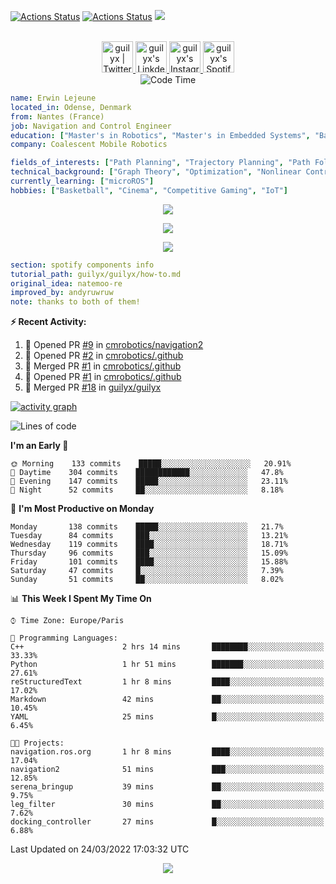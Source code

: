 [![Actions Status](https://github.com/guilyx/guilyx/workflows/wakatime-stats/badge.svg)](https://github.com/guilyx/guilyx/actions)
[![Actions Status](https://github.com/guilyx/guilyx/workflows/update-gh-activity/badge.svg)](https://github.com/guilyx/guilyx/actions)
![](https://visitor-badge.glitch.me/badge?page_id=guilyx.guilyx)

<p align="center">
<br/>
<a href="https://twitter.com/spida_rwin">
  <img alt="guilyx | Twitter" width="50px" src="https://user-images.githubusercontent.com/43545812/144034996-602b144a-16e1-41cc-99e7-c6040b20dcaf.png"/>
</a>
<a href="https://www.linkedin.com/in/erwinlejeune-lkn">
  <img alt="guilyx's LinkdeIN" width="50px" src="https://user-images.githubusercontent.com/43545812/144035037-0f415fc7-9f96-4517-a370-ccc6e78a714b.png" />
</a>
<a href="https://www.instagram.com/spid_erwin">
  <img alt="guilyx's Instagram" width="50px" src="https://user-images.githubusercontent.com/43545812/144035088-0dfb165f-8fe0-4d13-896c-876c29d2b128.png" />
</a>
<a href="https://open.spotify.com/user/11147618695?si=zZFn6uAGRLyoU02lsG50GA">
  <img alt="guilyx's Spotify" width="50px" src="https://user-images.githubusercontent.com/43545812/144035120-1ad5169b-91c7-4078-bef9-6a82c733f373.png" />
</a>
<br>
<img alt="Code Time" src="https://img.shields.io/endpoint?style=flat&url=https://codetime-api.datreks.com/badge/1615?logoColor=white%26project=%26recentMS=0%26showProject=false" />
</p>

```yaml
name: Erwin Lejeune
located_in: Odense, Denmark
from: Nantes (France)
job: Navigation and Control Engineer
education: ["Master's in Robotics", "Master's in Embedded Systems", "Bachelor's in Electronics"]
company: Coalescent Mobile Robotics

fields_of_interests: ["Path Planning", "Trajectory Planning", "Path Following", "Behaviour Planning", "Localization", "Sensor Fusion", "Embedded Systems"]
technical_background: ["Graph Theory", "Optimization", "Nonlinear Control", "Real-Time Systems", "Automated Planning"]
currently_learning: ["microROS"]
hobbies: ["Basketball", "Cinema", "Competitive Gaming", "IoT"]
```

<p align="center">
  <img alig src="https://github-profile-trophy.vercel.app/?username=guilyx&column=6&rank=SSS,SS,S,AAA,AA,A,B,C" />
</p>

<p align="center">
  <a href="https://spotify-github-profile.vercel.app/api/view?uid=11147618695&redirect=true">
    <img src="https://spotify-github-profile.vercel.app/api/view?uid=11147618695&cover_image=true&theme=default&bar_color=e3e3e3&bar_color_cover=true">
  </a>
</p>

<p align="center">
  <img src="https://guilyx.vercel.app/api/top-played">
</p>
 
```yaml
section: spotify components info
tutorial_path: guilyx/guilyx/how-to.md
original_idea: natemoo-re
improved_by: andyruwruw
note: thanks to both of them!
```


**:zap: Recent Activity:**

<!--START_SECTION:activity-->
1. 💪 Opened PR [#9](https://github.com/cmrobotics/navigation2/pull/9) in [cmrobotics/navigation2](https://github.com/cmrobotics/navigation2)
2. 💪 Opened PR [#2](https://github.com/cmrobotics/.github/pull/2) in [cmrobotics/.github](https://github.com/cmrobotics/.github)
3. 🎉 Merged PR [#1](https://github.com/cmrobotics/.github/pull/1) in [cmrobotics/.github](https://github.com/cmrobotics/.github)
4. 💪 Opened PR [#1](https://github.com/cmrobotics/.github/pull/1) in [cmrobotics/.github](https://github.com/cmrobotics/.github)
5. 🎉 Merged PR [#18](https://github.com/guilyx/guilyx/pull/18) in [guilyx/guilyx](https://github.com/guilyx/guilyx)
<!--END_SECTION:activity-->

[![activity graph](https://activity-graph.herokuapp.com/graph?username=guilyx&custom_title=Erwin's%20activity%20graph&theme=github-light&hide_border=true)](https://github.com/ashutosh00710/github-readme-activity-graph)

<!--START_SECTION:waka-->
![Lines of code](https://img.shields.io/badge/From%20Hello%20World%20I%27ve%20Written-291%20Thousand%20lines%20of%20code-blue)

**I'm an Early 🐤** 

```text
🌞 Morning    133 commits    █████░░░░░░░░░░░░░░░░░░░░   20.91% 
🌆 Daytime    304 commits    ████████████░░░░░░░░░░░░░   47.8% 
🌃 Evening    147 commits    █████░░░░░░░░░░░░░░░░░░░░   23.11% 
🌙 Night      52 commits     ██░░░░░░░░░░░░░░░░░░░░░░░   8.18%

```
📅 **I'm Most Productive on Monday** 

```text
Monday       138 commits    █████░░░░░░░░░░░░░░░░░░░░   21.7% 
Tuesday      84 commits     ███░░░░░░░░░░░░░░░░░░░░░░   13.21% 
Wednesday    119 commits    ████░░░░░░░░░░░░░░░░░░░░░   18.71% 
Thursday     96 commits     ███░░░░░░░░░░░░░░░░░░░░░░   15.09% 
Friday       101 commits    ████░░░░░░░░░░░░░░░░░░░░░   15.88% 
Saturday     47 commits     █░░░░░░░░░░░░░░░░░░░░░░░░   7.39% 
Sunday       51 commits     ██░░░░░░░░░░░░░░░░░░░░░░░   8.02%

```


📊 **This Week I Spent My Time On** 

```text
⌚︎ Time Zone: Europe/Paris

💬 Programming Languages: 
C++                      2 hrs 14 mins       ████████░░░░░░░░░░░░░░░░░   33.33% 
Python                   1 hr 51 mins        ███████░░░░░░░░░░░░░░░░░░   27.61% 
reStructuredText         1 hr 8 mins         ████░░░░░░░░░░░░░░░░░░░░░   17.02% 
Markdown                 42 mins             ██░░░░░░░░░░░░░░░░░░░░░░░   10.45% 
YAML                     25 mins             █░░░░░░░░░░░░░░░░░░░░░░░░   6.45%

🐱‍💻 Projects: 
navigation.ros.org       1 hr 8 mins         ████░░░░░░░░░░░░░░░░░░░░░   17.04% 
navigation2              51 mins             ███░░░░░░░░░░░░░░░░░░░░░░   12.85% 
serena_bringup           39 mins             ██░░░░░░░░░░░░░░░░░░░░░░░   9.75% 
leg_filter               30 mins             ██░░░░░░░░░░░░░░░░░░░░░░░   7.62% 
docking_controller       27 mins             █░░░░░░░░░░░░░░░░░░░░░░░░   6.88%

```


 Last Updated on 24/03/2022 17:03:32 UTC
<!--END_SECTION:waka-->

<p align="center">
  <img src="https://capsule-render.vercel.app/api?type=waving&color=gradient&height=60&section=footer"/>
</p>
